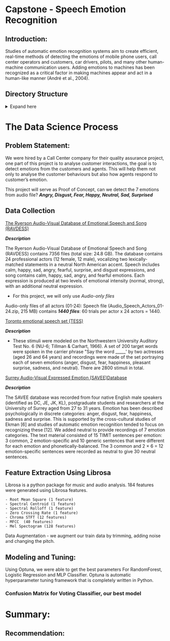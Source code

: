 # Capstone - Speech Emotion Recognition


## Introduction:

Studies of automatic emotion recognition systems aim to create efficient, real-time methods of detecting the emotions of mobile phone users, call center operators and customers, car drivers, pilots, and many other human-machine communication users. Adding emotions to machines has been recognized as a critical factor in making machines appear and act in a human-like manner (André et al., 2004).



## Directory Structure
<details>
  <summary>Expand here</summary>

```
Capstone - Speech Emotion Recognition
|__ 01-A EDA_VoiceSentiment-RAVDESS.ipynb
|__ 01-B EDA_VoiceSentiment-TESS.ipynb
|__ 01-C EDA_VoiceSentiment-SAVEES.ipynb
|__ 02 VoiceSentiment-Feature_Extraction.ipynb
|__ 03-A SER_TraditionalML.ipynb
|__ 03-B SER_DeepLearning.ipynb
|__ 04-A VotingClass_Post-Model Testing.ipynb
|__ 04-B TF_Post-Model Testing.ipynb
|__ datasets
|   |__ train.csv      
|   |__ test.csv              
|__ README.md
|__ requirement.txt
```
</details>

# The Data Science Process

## Problem Statement:

We were hired by a Call Center company for their quality assurance project, one part of this project is to analyse customer interactions,  the goal is to  detect emotions from  the customers and agents. This will help them  not only to analyse the customer behaviours but also how agents respond to customer’s emotion. 

This  project will serve as Proof of Concept, can we detect the 7 emotions from audio file?  ***Angry,  Disgust, Fear, Happy, Neutral, Sad, Surprised***

## Data Collection

[The Ryerson Audio-Visual Database of Emotional Speech and Song (RAVDESS)](https://zenodo.org/record/1188976#.YmlBpS8RoTs)

***Description***

The Ryerson Audio-Visual Database of Emotional Speech and Song (RAVDESS) contains 7356 files (total size: 24.8 GB). The database contains 24 professional actors (12 female, 12 male), vocalizing two lexically-matched statements in a neutral North American accent. Speech includes calm, happy, sad, angry, fearful, surprise, and disgust expressions, and song contains calm, happy, sad, angry, and fearful emotions. Each expression is produced at two levels of emotional intensity (normal, strong), with an additional neutral expression.

- For this project, we will only use *Audio-only files*

Audio-only files of all actors (01-24):
Speech file (Audio_Speech_Actors_01-24.zip, 215 MB) contains ***1440 files***: 60 trials per actor x 24 actors = 1440. 



[Toronto emotional speech set (TESS)](https://tspace.library.utoronto.ca/handle/1807/24487)

***Description***

- These stimuli were modeled on the Northwestern University Auditory Test No. 6 (NU-6; Tillman & Carhart, 1966). A set of 200 target words were spoken in the carrier phrase "Say the word _____' by two actresses (aged 26 and 64 years) and recordings were made of the set portraying each of seven emotions (anger, disgust, fear, happiness, pleasant surprise, sadness, and neutral). There are 2800 stimuli in total.


[Surrey Audio-Visual Expressed Emotion (SAVEE)Database](http://personal.ee.surrey.ac.uk/Personal/P.Jackson/SAVEE/Database.html)

***Description***

The SAVEE database was recorded from four native English male speakers (identified as DC, JE, JK, KL), postgraduate students and researchers at the University of Surrey aged from 27 to 31 years. Emotion has been described psychologically in discrete categories: anger, disgust, fear, happiness, sadness and surprise. This is supported by the cross-cultural studies of Ekman [6] and studies of automatic emotion recognition tended to focus on recognizing these [12]. We added neutral to provide recordings of 7 emotion categories. The text material consisted of 15 TIMIT sentences per emotion: 3 common, 2 emotion-specific and 10 generic sentences that were different for each emotion and phonetically-balanced. The 3 common and 2 × 6 = 12 emotion-specific sentences were recorded as neutral to give 30 neutral sentences. 


## Feature Extraction Using Librosa

Librosa is a python package for music and audio analysis. 184 features were generated using Librosa features.

       
    - Root Mean Square (1 feature)
    - Spectral Centroid (1 feature)
    - Spectral Rolloff (1 feature)
    - Zero Crossing Rate (1 feature)
    - Chroma STFT (12 features) 
    - MFCC  (40 features)
    - Mel Spectogram (128 features)

Data Augmentation - we augment our train data by trimming, adding noise and changing the pitch.


## Modeling and Tuning:

Using Optuna, we were able to get the best parameters For RandomForest, Logistic Regression and MLP Classifier.
Optuna is  automatic hyperparameter tuning framework that is completely written in Python.




### Confusion Matrix for Voting Classifier, our best model






# Summary:





## Recommendation:


